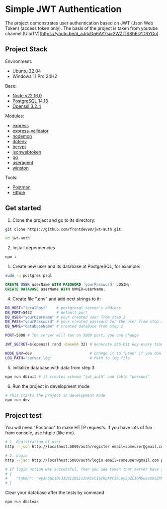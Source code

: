 # Simple JWT Authentication

The project demonstrates user authentication based on JWT (Json Web Token) (access token only).
The basis of the project is taken from youtube channel (UlbiTV)[https://youtu.be/d_aJdcDq6AY?si=2WZITSSbEsYDRYGu].

## Project Stack
Environment:
- Ubuntu 22.04
- Windows 11 Pro 24H2

Base:
- [Node v22.16.0](https://nodejs.org/en/blog/release/v22.16.0)
- [PostgreSQL 14.18](https://www.postgresql.org/about/news/postgresql-175-169-1513-1418-and-1321-released-3072/)
- [Openssl 3.2.4](https://www.openssl.org/)

Modules:
- [express](https://www.npmjs.com/package/express)
- [express-validator](https://www.npmjs.com/package/express-validator)
- [nodemon](https://www.npmjs.com/package/nodemon)
- [dotenv](https://www.npmjs.com/package/dotenv)
- [bcrypt](https://www.npmjs.com/package/bcrypt)
- [jsonwebtoken](https://www.npmjs.com/package/jsonwebtoken)
- [pg](https://www.npmjs.com/package/pg)
- [useragent](https://www.npmjs.com/package/useragent)
- [winston](https://www.npmjs.com/package/winston)

Tools:
- [Postman](https://www.postman.com/)
- [Httpie](https://httpie.io/)


## Get started

1. Clone the project and go to its directory:

```bash
git clone https://github.com/frontdev98/jwt-auth.git
```

```bash
cd jwt-auth
```

2. Install dependencies
```bash
npm i
```

1. Create new user and its database at PostgreSQL, for example:

```bash
sudo -u postgres psql
```

```sql
CREATE USER userName WITH PASSWORD 'yourPassword' LOGIN;
CREATE DATABASE userName WITH OWNER=userName;
```

4. Create file ".env" and add next strings to it:

```bash
DB_HOST="localhost"    # postgresql server's address
DB_PORT=5432           # default port
DB_USER="yourUsername" # your created user from step 2
DB_PASS="yourPassword" # your created password for the user from step 2
DB_NAME="databaseName" # created database from step 2

PORT=5000 # The server will run on 5000 port, you can change

JWT_SECRET=$(openssl rand -base64 32) # Generate 256-bit key every time when server starts

NODE_ENV=dev                          # Change it to "prod" if you don't want to see logs on console
LOG_PATH='server.log'                 # Path to log file
```

5. Initialize database with data from step 3

```bash
npm run dbinit # it creates schema "jwt_auth" and table "persons"
```

6. Run the project in development mode

```bash
# This starts the project in development mode
npm run dev
```

## Project test
You will need "Postman" to make HTTP requests. If you have lots of fun
from console, use httpie (like me).

```bash
# 1. Registration of user
http --json http://localhost:5000/auth/register email=someuser@gmail.com password=12345678

# 2. Login
http --json http://localhost:5000/auth/login email=someuser@gmail.com password=12345678

# If login action was successful, then you see token that server have sent, for example:
# {
#    "token": "eyJhbGciOiJIUzI1NiIsInR5cCI6IkpXVCJ9.eyJpZCI6MSwicm9sZXMiOlsidXNlciJdLCJpYXQiOjE3NTA0MzEzMTIsImV4cCI6MTc1MDQ1MjkxMn0.V9PgU_6pDjCxXvUNOEWjYAKAGe1o67nUh1JEuDSlw8I"
# }
```

Clear your database after the tests by command
```bash
npm run dbclear
```
